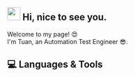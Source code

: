 <h2> <img src="https://emojis.slackmojis.com/emojis/images/1660853767/60881/meow_attention.gif?1660853767" width="30" /> Hi, nice to see you. </h2>

<p> Welcome to my page! 😍  </br> I'm Tuan, an Automation Test Engineer 😎. </p>

## 💻 Languages & Tools

<!--
**htuanln97/htuanln97** is a ✨ _special_ ✨ repository because its `README.md` (this file) appears on your GitHub profile.

Here are some ideas to get you started:

- 🔭 I’m currently working on ...
- 🌱 I’m currently learning ...
- 👯 I’m looking to collaborate on ...
- 🤔 I’m looking for help with ...
- 💬 Ask me about ...
- 📫 How to reach me: ...
- 😄 Pronouns: ...
- ⚡ Fun fact: ...
-->
